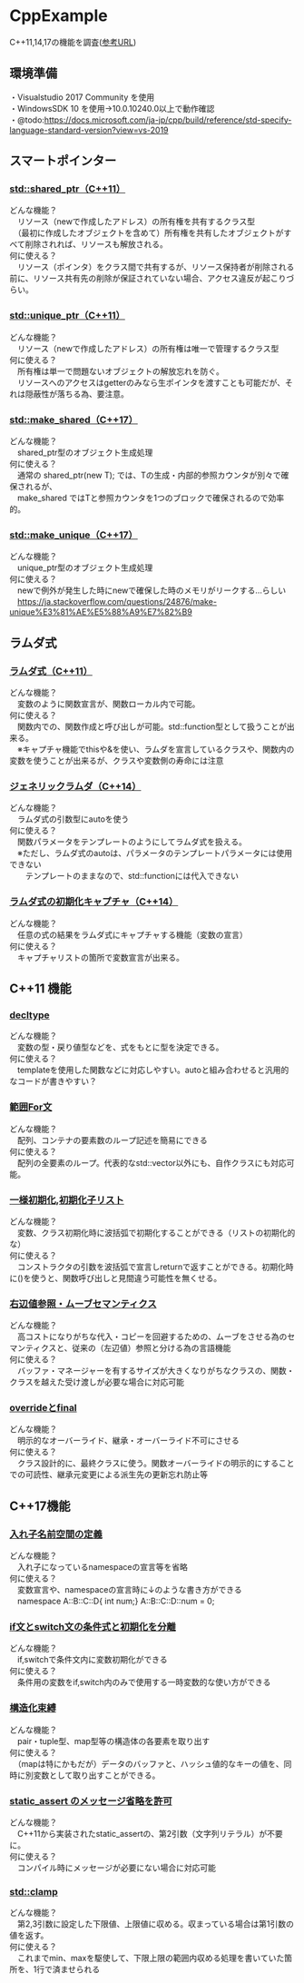 # CppExample
C++11,14,17の機能を調査([参考URL](https://cpprefjp.github.io/lang.html))
## 環境準備<br>
・Visualstudio 2017 Community を使用<br>
・WindowsSDK 10 を使用→10.0.10240.0以上で動作確認<br>
・@todo:https://docs.microsoft.com/ja-jp/cpp/build/reference/std-specify-language-standard-version?view=vs-2019

## スマートポインター
### [std::shared_ptr（C++11）](https://cpprefjp.github.io/reference/memory/shared_ptr.html)
どんな機能？<br>
　リソース（newで作成したアドレス）の所有権を共有するクラス型<br>
　（最初に作成したオブジェクトを含めて）所有権を共有したオブジェクトがすべて削除されれば、リソースも解放される。<br>
何に使える？<br>
　リソース（ポインタ）をクラス間で共有するが、リソース保持者が削除される前に、リソース共有先の削除が保証されていない場合、アクセス違反が起こりづらい。<br>
### [std::unique_ptr（C++11）](https://cpprefjp.github.io/reference/memory/unique_ptr.html)
どんな機能？<br>
　リソース（newで作成したアドレス）の所有権は唯一で管理するクラス型<br>
何に使える？<br>
　所有権は単一で問題ないオブジェクトの解放忘れを防ぐ。<br>
　リソースへのアクセスはgetterのみなら生ポインタを渡すことも可能だが、それは隠蔽性が落ちる為、要注意。<br>
### [std::make_shared（C++17）](https://cpprefjp.github.io/reference/memory/make_shared.html)
どんな機能？<br>
　shared_ptr<T>型のオブジェクト生成処理<br>
何に使える？<br>
　通常の shared_ptr<T>(new T); では、Tの生成・内部的参照カウンタが別々で確保されるが、  
　make_shared ではTと参照カウンタを1つのブロックで確保されるので効率的。<br>
### [std::make_unique（C++17）](https://cpprefjp.github.io/reference/memory/make_unique.html)
どんな機能？<br>
　unique_ptr<T>型のオブジェクト生成処理<br>
何に使える？<br>
　newで例外が発生した時にnewで確保した時のメモリがリークする…らしい  
　https://ja.stackoverflow.com/questions/24876/make-unique%E3%81%AE%E5%88%A9%E7%82%B9<br>


## ラムダ式
### [ラムダ式（C++11）](https://cpprefjp.github.io/lang/cpp11/lambda_expressions.html)
どんな機能？<br>
　変数のように関数宣言が、関数ローカル内で可能。<br>
何に使える？<br>
　関数内での、関数作成と呼び出しが可能。std::function型として扱うことが出来る。  
　※キャプチャ機能でthisや&を使い、ラムダを宣言しているクラスや、関数内の変数を使うことが出来るが、クラスや変数側の寿命には注意<br>
### [ジェネリックラムダ（C++14）](https://cpprefjp.github.io/lang/cpp14/generic_lambdas.html)
どんな機能？<br>
　ラムダ式の引数型にautoを使う<br>
何に使える？<br>
　関数パラメータをテンプレートのようにしてラムダ式を扱える。  
　※ただし、ラムダ式のautoは、パラメータのテンプレートパラメータには使用できない  
　　テンプレートのままなので、std::functionには代入できない<br>
### [ラムダ式の初期化キャプチャ（C++14）](https://cpprefjp.github.io/lang/cpp14/initialize_capture.html)
どんな機能？<br>
　任意の式の結果をラムダ式にキャプチャする機能（変数の宣言）<br>
何に使える？<br>
　キャプチャリストの箇所で変数宣言が出来る。<br>


## C++11 機能
### [decltype](https://cpprefjp.github.io/lang/cpp11/decltype.html)
どんな機能？<br>
　変数の型・戻り値型などを、式をもとに型を決定できる。<br>
何に使える？<br>
　templateを使用した関数などに対応しやすい。autoと組み合わせると汎用的なコードが書きやすい？<br>
### [範囲For文](https://cpprefjp.github.io/lang/cpp11/range_based_for.html)
どんな機能？<br>
　配列、コンテナの要素数のループ記述を簡易にできる<br>
何に使える？<br>
　配列の全要素のループ。代表的なstd::vector以外にも、自作クラスにも対応可能。<br>
### [一様初期化](https://cpprefjp.github.io/lang/cpp11/uniform_initialization.html),[初期化子リスト](https://cpprefjp.github.io/lang/cpp11/initializer_lists.html)
どんな機能？<br>
　変数、クラス初期化時に波括弧で初期化することができる（リストの初期化的な）<br>
何に使える？<br>
　コンストラクタの引数を波括弧で宣言しreturnで返すことができる。初期化時に()を使うと、関数呼び出しと見間違う可能性を無くせる。<br>
### [右辺値参照・ムーブセマンティクス](https://cpprefjp.github.io/lang/cpp11/rvalue_ref_and_move_semantics.html)
どんな機能？<br>
　高コストになりがちな代入・コピーを回避するための、ムーブをさせる為のセマンティクスと、従来の（左辺値）参照と分ける為の言語機能<br>
何に使える？<br>
　バッファ・マネージャーを有するサイズが大きくなりがちなクラスの、関数・クラスを越えた受け渡しが必要な場合に対応可能<br>
### [overrideとfinal](https://cpprefjp.github.io/lang/cpp11/override_final.html)
どんな機能？<br>
　明示的なオーバーライド、継承・オーバーライド不可にさせる<br>
何に使える？<br>
　クラス設計的に、最終クラスに使う。関数オーバーライドの明示的にすることでの可読性、継承元変更による派生先の更新忘れ防止等<br>

## C++17機能
### [入れ子名前空間の定義](https://cpprefjp.github.io/lang/cpp17/nested_namespace.html)
どんな機能？<br>
　入れ子になっているnamespaceの宣言等を省略<br>
何に使える？<br>
　変数宣言や、namespaceの宣言時に↓のような書き方ができる<br>
　namespace A::B::C::D{ int num;} A::B::C::D::num = 0;<br>
### [if文とswitch文の条件式と初期化を分離](https://cpprefjp.github.io/lang/cpp17/selection_statements_with_initializer.html)
どんな機能？<br>
　if,switchで条件文内に変数初期化ができる<br>
何に使える？<br>
　条件用の変数をif,switch内のみで使用する一時変数的な使い方ができる<br>
### [構造化束縛](https://cpprefjp.github.io/lang/cpp17/structured_bindings.html)
どんな機能？<br>
　pair・tuple型、map型等の構造体の各要素を取り出す<br>
何に使える？<br>
　（mapは特にかもだが）データのバッファと、ハッシュ値的なキーの値を、同時に別変数として取り出すことができる。<br>
### [static_assert のメッセージ省略を許可](https://cpprefjp.github.io/lang/cpp17/extending_static_assert.html)
どんな機能？<br>
　C++11から実装されたstatic_assertの、第2引数（文字列リテラル）が不要に。<br>
何に使える？<br>
　コンパイル時にメッセージが必要にない場合に対応可能<br>
### [std::clamp](https://cpprefjp.github.io/reference/algorithm/clamp.html)
どんな機能？<br>
　第2,3引数に設定した下限値、上限値に収める。収まっている場合は第1引数の値を返す。<br>
何に使える？<br>
　これまでmin、maxを駆使して、下限上限の範囲内収める処理を書いていた箇所を、1行で済ませられる<br>
